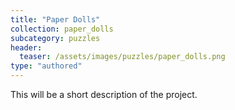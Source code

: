```yaml
---
title: "Paper Dolls"
collection: paper_dolls
subcategory: puzzles
header: 
  teaser: /assets/images/puzzles/paper_dolls.png
type: "authored"
---
```


This will be a short description of the project.